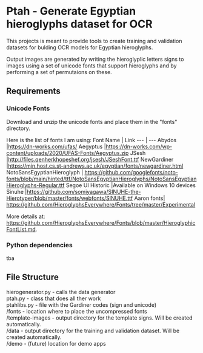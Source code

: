 # Ptah - Generate Egyptian hieroglyphs dataset for OCR

This projects is meant to provide tools to create training and validation datasets for bulding OCR models for Egyptian hieroglyphs.  

Output images are generated by writing the hieroglyplic letters signs to images using a set of unicode fonts that support hieroglyphs and by performing a set of permutaions on these. 

## Requirements
### Unicode Fonts
Download and unzip the unicode fonts and place them in the "fonts" directory.

Here is the list of fonts I am using:
Font Name | Link
--- | ---
Abydos |https://dn-works.com/ufas/
Aegyptus  |https://dn-works.com/wp-content/uploads/2020/UFAS-Fonts/Aegyptus.zip
JSesh  |http://files.qenherkhopeshef.org/jsesh/JSeshFont.ttf
NewGardiner  |https://mjn.host.cs.st-andrews.ac.uk/egyptian/fonts/newgardiner.html
NotoSansEgyptianHieroglyph | https://github.com/googlefonts/noto-fonts/blob/main/hinted/ttf/NotoSansEgyptianHieroglyphs/NotoSansEgyptianHieroglyphs-Regular.ttf
Segoe UI Historic  |Available on Windows 10 devices
Sinuhe |https://github.com/somiyagawa/SINUHE-the-Hierotyper/blob/master/fonts/webfonts/SINUHE.ttf
Aaron fonts| https://github.com/HieroglyphsEverywhere/Fonts/tree/master/Experimental



More details at: https://github.com/HieroglyphsEverywhere/Fonts/blob/master/HieroglyphicFontList.md.

  
### Python dependencies
tba

## File Structure

hierogenerator.py - calls the data generator  
ptah.py - class that does all ther work  
ptahlibs.py - file with the Gardiner codes (sign and unicode)  
/fonts - location where to place the uncompressed fonts  
/template-images - output directory for the template signs. Will be created automatically.  
/data - output directory for the training and validation dataset. Will be created automatically.  
/demo - (future) location for demo apps


